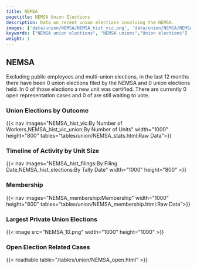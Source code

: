 ```yaml
---
title: NEMSA
pagetitle: NEMSA Union Elections
description: Data on recent union elections involving the NEMSA.
images: ['data/union/NEMSA/NEMSA_hist_vic.png', 'data/union/NEMSA/NEMSA_hist_size.png', 'data/union/NEMSA/NEMSA_10.png']
keywords: ["NEMSA union elections", "NEMSA unions","Union elections"]
weight: 1
---
```

##  NEMSA

Excluding public employees and multi-union elections, in the last 12 months there have been 0 union elections filed by the NEMSA and 0 union elections held. In 0 of those elections a new unit was certified. There are currently 0 open representation cases and 0 of are still waiting to vote.

### Union Elections by Outcome
{{< nav images="NEMSA_hist_vic:By Number of Workers,NEMSA_hist_vic_union:By Number of Units" width="1000" height="800" tables="tables/union/NEMSA_stats.html:Raw Data">}}

### Timeline of Activity by Unit Size
{{< nav images="NEMSA_hist_filings:By Filing Date,NEMSA_hist_elections:By Tally Date" width="1000" height="800" >}}

### Membership
{{< nav images="NEMSA_membership:Membership" width="1000" height="800" tables="tables/union/NEMSA_membership.html:Raw Data">}}

### Largest Private Union Elections
{{< image src="NEMSA_10.png" width="1000" height="1000"  >}}

### Open Election Related Cases
{{< readtable table="/tables/union/NEMSA_open.html" >}}

